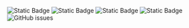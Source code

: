 ![Static Badge](https://img.shields.io/badge/blacklists-60-000000) ![Static Badge](https://img.shields.io/badge/blacklisted-3011783-cc0000) ![Static Badge](https://img.shields.io/badge/whitelisted-2242-00CC00) ![Static Badge](https://img.shields.io/badge/streaming_blacklist-28106-000000) ![GitHub issues](https://img.shields.io/github/issues/fabriziosalmi/blacklists)
